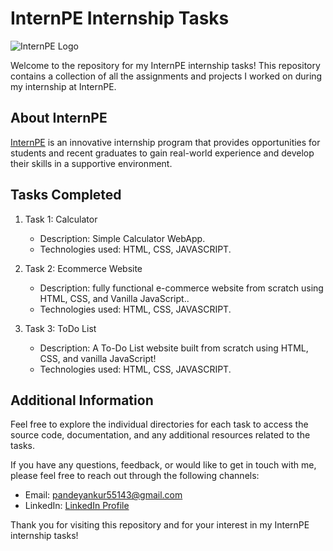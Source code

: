 
# InternPE Internship Tasks

![InternPE Logo](https://media.licdn.com/dms/image/C4E0BAQGs7EmZ0yQMpQ/company-logo_200_200/0/1661493099261?e=1698883200&v=beta&t=-nRuxZ6FrklvMylMLl9Mh146ju2QtjibpoivvVP3u_Q)

Welcome to the repository for my InternPE internship tasks! This repository contains a collection of all the assignments and projects I worked on during my internship at InternPE.

## About InternPE

[InternPE](https://internpe.in) is an innovative internship program that provides opportunities for students and recent graduates to gain real-world experience and develop their skills in a supportive environment.

## Tasks Completed

1. Task 1: Calculator
   - Description: Simple Calculator WebApp.
   - Technologies used: HTML, CSS, JAVASCRIPT.
   
2. Task 2: Ecommerce Website
   - Description: fully functional e-commerce website from scratch using HTML, CSS, and Vanilla JavaScript..
   - Technologies used: HTML, CSS, JAVASCRIPT.
   
3. Task 3: ToDo List
   - Description: A To-Do List website built from scratch using HTML, CSS, and vanilla JavaScript! 
   - Technologies used: HTML, CSS, JAVASCRIPT.


## Additional Information

Feel free to explore the individual directories for each task to access the source code, documentation, and any additional resources related to the tasks.

If you have any questions, feedback, or would like to get in touch with me, please feel free to reach out through the following channels:

- Email: pandeyankur55143@gmail.com
- LinkedIn: [LinkedIn Profile](https://www.linkedin.com/in/pandeyankur1324/)

Thank you for visiting this repository and for your interest in my InternPE internship tasks!
